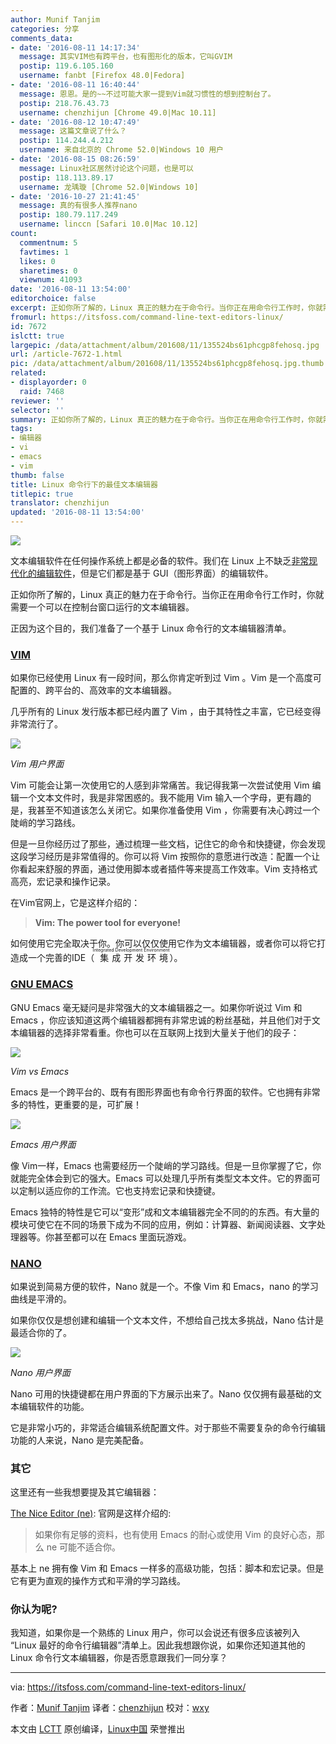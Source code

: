 ```yaml
---
author: Munif Tanjim
categories: 分享
comments_data:
- date: '2016-08-11 14:17:34'
  message: 其实VIM也有跨平台，也有图形化的版本，它叫GVIM
  postip: 119.6.105.160
  username: fanbt [Firefox 48.0|Fedora]
- date: '2016-08-11 16:40:44'
  message: 恩恩。是的~~不过可能大家一提到Vim就习惯性的想到控制台了。
  postip: 218.76.43.73
  username: chenzhijun [Chrome 49.0|Mac 10.11]
- date: '2016-08-12 10:47:49'
  message: 这篇文章说了什么？
  postip: 114.244.4.212
  username: 来自北京的 Chrome 52.0|Windows 10 用户
- date: '2016-08-15 08:26:59'
  message: Linux社区居然讨论这个问题，也是可以
  postip: 118.113.89.17
  username: 龙瑀璇 [Chrome 52.0|Windows 10]
- date: '2016-10-27 21:41:45'
  message: 真的有很多人推荐nano
  postip: 180.79.117.249
  username: linccn [Safari 10.0|Mac 10.12]
count:
  commentnum: 5
  favtimes: 1
  likes: 0
  sharetimes: 0
  viewnum: 41093
date: '2016-08-11 13:54:00'
editorchoice: false
excerpt: 正如你所了解的，Linux 真正的魅力在于命令行。当你正在用命令行工作时，你就需要一个可以在控制台窗口运行的文本编辑器。
fromurl: https://itsfoss.com/command-line-text-editors-linux/
id: 7672
islctt: true
largepic: /data/attachment/album/201608/11/135524bs61phcgp8fehosq.jpg
url: /article-7672-1.html
pic: /data/attachment/album/201608/11/135524bs61phcgp8fehosq.jpg.thumb.jpg
related:
- displayorder: 0
  raid: 7468
reviewer: ''
selector: ''
summary: 正如你所了解的，Linux 真正的魅力在于命令行。当你正在用命令行工作时，你就需要一个可以在控制台窗口运行的文本编辑器。
tags:
- 编辑器
- vi
- emacs
- vim
thumb: false
title: Linux 命令行下的最佳文本编辑器
titlepic: true
translator: chenzhijun
updated: '2016-08-11 13:54:00'
---
```


![](/data/attachment/album/201608/11/135524bs61phcgp8fehosq.jpg)


文本编辑软件在任何操作系统上都是必备的软件。我们在 Linux 上不缺乏[非常现代化的编辑软件](/article-7468-1.html)，但是它们都是基于 GUI（图形界面）的编辑软件。


正如你所了解的，Linux 真正的魅力在于命令行。当你正在用命令行工作时，你就需要一个可以在控制台窗口运行的文本编辑器。


正因为这个目的，我们准备了一个基于 Linux 命令行的文本编辑器清单。


### [VIM](http://www.vim.org/)


如果你已经使用 Linux 有一段时间，那么你肯定听到过 Vim 。Vim 是一个高度可配置的、跨平台的、高效率的文本编辑器。


几乎所有的 Linux 发行版本都已经内置了 Vim ，由于其特性之丰富，它已经变得非常流行了。


![](/data/attachment/album/201608/11/135548awwl55njz6ljd89j.png)


*Vim 用户界面*


Vim 可能会让第一次使用它的人感到非常痛苦。我记得我第一次尝试使用 Vim 编辑一个文本文件时，我是非常困惑的。我不能用 Vim 输入一个字母，更有趣的是，我甚至不知道该怎么关闭它。如果你准备使用 Vim ，你需要有决心跨过一个陡峭的学习路线。


但是一旦你经历过了那些，通过梳理一些文档，记住它的命令和快捷键，你会发现这段学习经历是非常值得的。你可以将 Vim 按照你的意愿进行改造：配置一个让你看起来舒服的界面，通过使用脚本或者插件等来提高工作效率。Vim 支持格式高亮，宏记录和操作记录。


在Vim官网上，它是这样介绍的：



> 
> **Vim: The power tool for everyone!**
> 
> 
> 


如何使用它完全取决于你。你可以仅仅使用它作为文本编辑器，或者你可以将它打造成一个完善的IDE（<ruby> 集成开发环境 <rp>  （ </rp> <rt>  Integrated Development Environment </rt> <rp>  ） </rp></ruby>）。


### [GNU EMACS](https://www.gnu.org/software/emacs/)


GNU Emacs 毫无疑问是非常强大的文本编辑器之一。如果你听说过 Vim 和 Emacs ，你应该知道这两个编辑器都拥有非常忠诚的粉丝基础，并且他们对于文本编辑器的选择非常看重。你也可以在互联网上找到大量关于他们的段子：


![](/data/attachment/album/201608/11/135605pg8dqk88w5dk3qiz.png)


*Vim vs Emacs*


Emacs 是一个跨平台的、既有有图形界面也有命令行界面的软件。它也拥有非常多的特性，更重要的是，可扩展！


![](/data/attachment/album/201608/11/135638nod47qdhnpn8ku6d.png)


*Emacs 用户界面*


像 Vim一样，Emacs 也需要经历一个陡峭的学习路线。但是一旦你掌握了它，你就能完全体会到它的强大。Emacs 可以处理几乎所有类型文本文件。它的界面可以定制以适应你的工作流。它也支持宏记录和快捷键。


Emacs 独特的特性是它可以“变形”成和文本编辑器完全不同的的东西。有大量的模块可使它在不同的场景下成为不同的应用，例如：计算器、新闻阅读器、文字处理器等。你甚至都可以在 Emacs 里面玩游戏。


### [NANO](http://www.nano-editor.org/)


如果说到简易方便的软件，Nano 就是一个。不像 Vim 和 Emacs，nano 的学习曲线是平滑的。


如果你仅仅是想创建和编辑一个文本文件，不想给自己找太多挑战，Nano 估计是最适合你的了。


![](/data/attachment/album/201608/11/135649qfcapakrp3esqnek.png)


*Nano 用户界面*


Nano 可用的快捷键都在用户界面的下方展示出来了。Nano 仅仅拥有最基础的文本编辑软件的功能。


它是非常小巧的，非常适合编辑系统配置文件。对于那些不需要复杂的命令行编辑功能的人来说，Nano 是完美配备。


### 其它


这里还有一些我想要提及其它编辑器：


[The Nice Editor (ne)](http://ne.di.unimi.it/): 官网是这样介绍的:



> 
> 如果你有足够的资料，也有使用 Emacs 的耐心或使用 Vim 的良好心态，那么 ne 可能不适合你。
> 
> 
> 


基本上 ne 拥有像 Vim 和 Emacs 一样多的高级功能，包括：脚本和宏记录。但是它有更为直观的操作方式和平滑的学习路线。


### 你认为呢?


我知道，如果你是一个熟练的 Linux 用户，你可以会说还有很多应该被列入 “Linux 最好的命令行编辑器”清单上。因此我想跟你说，如果你还知道其他的 Linux 命令行文本编辑器，你是否愿意跟我们一同分享？




---


via: <https://itsfoss.com/command-line-text-editors-linux/>


作者：[Munif Tanjim](https://itsfoss.com/author/munif/) 译者：[chenzhijun](https://github.com/chenzhijun) 校对：[wxy](https://github.com/wxy)


本文由 [LCTT](https://github.com/LCTT/TranslateProject) 原创编译，[Linux中国](https://linux.cn/) 荣誉推出